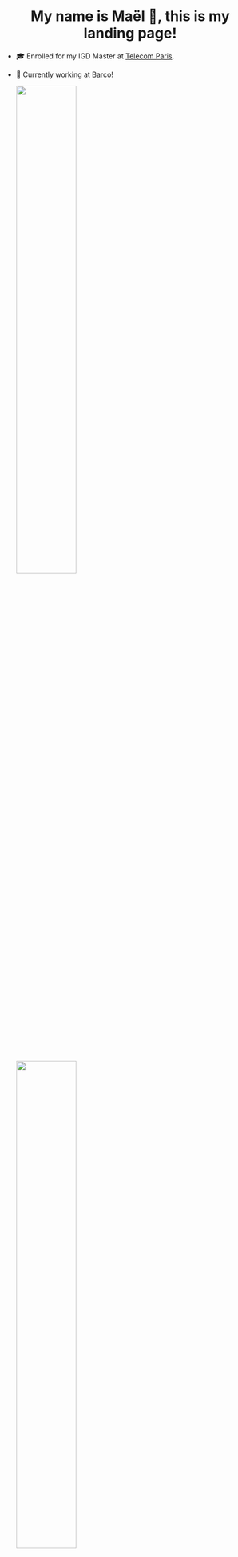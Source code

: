<h1 align="center"> My name is Maël 🔭, this is my landing page! </h1>

<!--
**Skyepulse/Skyepulse** is a ✨ _special_ ✨ repository because its `README.md` (this file) appears on your GitHub profile.

Here are some ideas to get you started:

- 🔭 I’m currently working on ...
- 🌱 I’m currently learning ...
- 👯 I’m looking to collaborate on ...
- 🤔 I’m looking for help with ...
- 💬 Ask me about ...
- 📫 How to reach me: ...
- 😄 Pronouns: ...
- ⚡ Fun fact: ...
-->

- 🎓 Enrolled for my IGD Master at [Telecom Paris](https://www.telecom-paris.fr/).
- 🌱 Currently working at [Barco](https://www.barco.com/en)!

  <img height="50%" width="auto" src ="https://github-readme-stats.vercel.app/api?username=Skyepulse&show_icons=true&count_private=true&theme=tokyonight&hide_border=true&hide=stars&bg_color=00000000&rank_icon=github">
  <img height="50%" width="auto" src ="https://github-readme-stats.vercel.app/api/top-langs/?username=Skyepulse&layout=compact&hide_border=true&theme=tokyonight&bg_color=00000000&langs_count=6&hide=jupyter%20notebook,tex,css,php">

---
### Check out my new [portfolio website](https://skyepulse.github.io) !

---

### 🚀 Check Out My Latest Project!

**🧠 Convolutional Neural Network Visualizer**  
An interactive tool to **see animated inferences** and explore the **inner workings** of a CNN with a BabylonJS Scene.

🔗 [**Click Here to Try It Live**](https://www.008032025.xyz)

---

### 🎨 Latest Images Drawn by users of the Visualizer

<div style="display: flex; justify-content: center; gap: 10px; flex-wrap: wrap;">
  <img src="https://www.008032025.xyz/api/random_image?t=1754452991" alt="Random Image" width="200"/>
  <img src="https://www.008032025.xyz/api/random_image?t=1754466892" alt="Random Image" width="200"/>
  <img src="https://www.008032025.xyz/api/random_image?t=1754457024" alt="Random Image" width="200"/>
  <img src="https://www.008032025.xyz/api/random_image?t=1754436854" alt="Random Image" width="200"/>
  <img src="https://www.008032025.xyz/api/random_image?t=1754451501" alt="Random Image" width="200"/>
  <img src="https://www.008032025.xyz/api/random_image?t=1754454856" alt="Random Image" width="200"/>
  <img src="https://www.008032025.xyz/api/random_image?t=1754463290" alt="Random Image" width="200"/>
  <img src="https://www.008032025.xyz/api/random_image?t=1754441000" alt="Random Image" width="200"/>
</div>



> ✏️ These are selected by random among the the most recent images drawn by users and used as inputs in the live CNN visualizer above — updating in real time as people interact with it!

---
